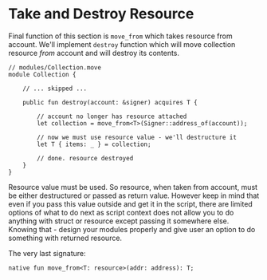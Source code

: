 # Take and Destroy Resource

Final function of this section is `move_from` which takes resource from account. We'll implement `destroy` function which will move collection resource *from* account and will destroy its contents.

```Move
// modules/Collection.move
module Collection {

    // ... skipped ...

    public fun destroy(account: &signer) acquires T {

        // account no longer has resource attached
        let collection = move_from<T>(Signer::address_of(account));

        // now we must use resource value - we'll destructure it
        let T { items: _ } = collection;

        // done. resource destroyed
    }
}
```

Resource value must be used. So resource, when taken from account, must be either destructured or passed as return value. However keep in mind that even if you pass this value outside and get it in the script, there are limited options of what to do next as script context does not allow you to do anything with struct or resource except passing it somewhere else. Knowing that - design your modules properly and give user an option to do something with returned resource.

The very last signature:

```Move
native fun move_from<T: resource>(addr: address): T;
```
